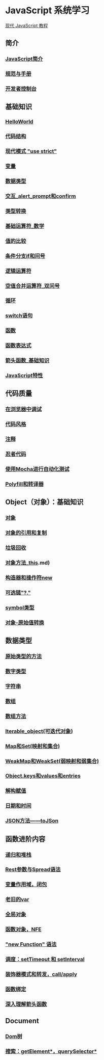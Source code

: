 # JavaScript 系统学习
[现代 JavaScript 教程](https://zh.javascript.info/)

## 简介
### [JavaScript简介](0101JavaScript简介.md)
### [规范与手册](0102规范与手册.md)
### [开发者控制台](0103开发者控制台.md)

## 基础知识
### [HelloWorld](0201HelloWorld.md)
### [代码结构](0202代码结构.md)
### [现代模式 "use strict"](0203现代模式use_strict.md)
### [变量](0204变量.md)
### [数据类型](0205数据类型.md)
### [交互_alert_prompt和confirm](0206交互_alert_prompt和confirm.md)
### [类型转换](0207类型转换.md)
### [基础运算符_数学](0208基础运算符_数学.md)
### [值的比较](0209值的比较)
### [条件分支if和问号](0210条件分支if和问号.md)
### [逻辑运算符](0211逻辑运算符.md)
### [空值合并运算符_双问号](0212空值合并运算符_双问号.md)
### [循环](0213循环.md)
### [switch语句](0214switch语句.md)
### [函数](0215函数.md)
### [函数表达式](0216函数表达式.md)
### [箭头函数_基础知识](0217箭头函数_基础知识.md)
### [JavaScript特性](0218JavaScript特性.md)

## 代码质量
### [在浏览器中调试](0301在浏览器中调试.md)
### [代码风格](0302代码风格.md)
### [注释](0303注释.md)
### [忍者代码](0304忍者代码.md)
### [使用Mocha进行自动化测试](0305使用Mocha进行自动化测试.md)
### [Polyfill和转译器](0306Pollyfill和转译器.md)

## Object（对象）：基础知识
### [对象](0401对象.md)
### [对象的引用和复制](0402对象的引用和复制.md)
### [垃圾回收](0403垃圾回收.md)
### [对象方法_this](0404对象方法_this.md).md)
### [构造器和操作符new](0405构造器和操作符new.md)
### [可选链"?."](0406可选链“？.”.md)
### [symbol类型](0407symbol类型.md)
### [对象-原始值转换](0408对象-原始值转换.md)

## 数据类型
### [原始类型的方法](0501原始类型的方法.md)
### [数字类型](0502数字类型.md)
### [字符串](0503字符串.md)
### [数组](0504数组.md)
### [数组方法](0505数组方法.md)
### [Iterable_object(可迭代对象)](0506Iterable_object(可迭代对象).md)
### [Map和Set(映射和集合)](0507Map和Set(映射和集合).md)
### [WeakMap和WeakSet(弱映射和弱集合)](0508WeakMap和WeakSet(弱映射和弱集合).md)
### [Object.keys和values和entries](0509Object.keys和values和entries.md)
### [解构赋值](0510解构赋值.md)
### [日期和时间](0511日期和时间.md)
### [JSON方法——toJSon](0512JSON方法——toJSon.md)

## 函数进阶内容
### [递归和堆栈](0601递归和堆栈.md)
### [Rest参数与Spread语法](0602Rest参数与Spread语法.md)
### [变量作用域，闭包](0603变量作用域，闭包.md)
### [老旧的var](0604老旧的var.md)
### [全局对象](0605全局对象.md)
### [函数对象，NFE](0606函数对象，NFE.md)
### ["new Function" 语法](0607new_Function语法.md)
### [调度：setTimeout 和 setInterval](0608调度：setTimeout和setInterval.md)
### [装饰器模式和转发，call/apply](0609装饰器模式和转发，call和apply.md)
### [函数绑定](0610函数绑定.md)
### [深入理解箭头函数](0611深入理解箭头函数.md)

## Document
### [Dom树](1502Dom树.md)
### [搜索：getElement*，querySelector*](1504搜索：getElement，querySelector.md)
